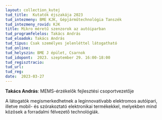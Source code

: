 ```yaml
---
layout: collection_kutej
tud_title:  Kutatók éjszakája 2023
tud_intezmeny: BME KJK, Gépjárműtechnológia Tanszék
tud_intezmeny_rovid: KJK
title: Mikro méretű szenzorok az autóiparban
tud_programfelelos: Takács András 
tud_eloadok: Takács András
tud_tipus: Csak személyes jelenléttel látogatható
tud_online: 
tud_helyszin: BME J épület, Csarnok
tud_idopont:  2023. szeptember 29. 16:00-18:00
tud_regisztracio: 
tud_url: 
tud_reg: 
date:  2023-03-27
---
```


**Takács András**: MEMS-érzékelők fejlesztési csoportvezetője

A látogatók megismerkedhetnek a leginnovatívabb elektromos autóipari, illetve mobil- és szórakoztató elektronikai termékekkel, melyekben mind közösek a forradalmi félvezető technológiák.
